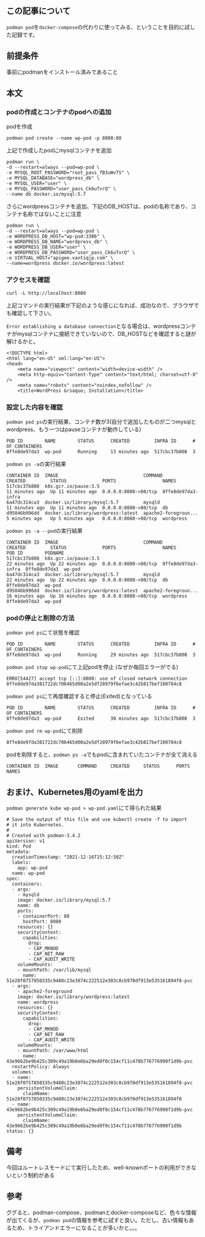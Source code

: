 ## この記事について

`podman pod`を`docker-compose`の代わりに使ってみる、ということを目的に試した記録です。

## 前提条件

事前にpodmanをインストール済みであること

## 本文

### podの作成とコンテナのpodへの追加

podを作成

```sh:
podman pod create --name wp-pod -p 8080:80
```

上記で作成したpodにmysqlコンテナを追加

```sh:
podman run \
-d --restart=always --pod=wp-pod \
-e MYSQL_ROOT_PASSWORD="root_pass_fB3uWvTS" \
-e MYSQL_DATABASE="wordpress_db" \
-e MYSQL_USER="user" \
-e MYSQL_PASSWORD="user_pass_Ck6uTvrQ" \
--name db docker.io/mysql:5.7
```

さらにwordpressコンテナを追加、下記のDB_HOSTは、podの名称であり、コンテナ名称ではないことに注意

```sh:
podman run \
-d --restart=always --pod=wp-pod \
-e WORDPRESS_DB_HOST="wp-pod:3306" \
-e WORDPRESS_DB_NAME="wordpress_db" \
-e WORDPRESS_DB_USER="user" \
-e WORDPRESS_DB_PASSWORD="user_pass_Ck6uTvrQ" \
-e VIRTUAL_HOST="apigee.vantiqjp.com" \
--name=wordpress docker.io/wordpress:latest
```

### アクセスを確認

```sh:
curl -L http://localhost:8080
```

上記コマンドの実行結果が下記のような感じになれば、成功なので、ブラウザでも確認して下さい。

`Error establishing a database connection`となる場合は、wordpressコンテナがmysqlコンテナに接続できていないので、DB_HOSTなどを確認すると謎が解けるかと。

```sh:
<!DOCTYPE html>
<html lang="en-US" xml:lang="en-US">
<head>
	<meta name="viewport" content="width=device-width" />
	<meta http-equiv="Content-Type" content="text/html; charset=utf-8" />
	<meta name="robots" content="noindex,nofollow" />
	<title>WordPress &rsaquo; Installation</title>
```

### 設定した内容を確認

`podman pod ps`の実行結果、コンテナ数が3(自分で追加したものが二つmysqlとwordpress、もう一つはpauseコンテナが動作している)

```sh:
POD ID        NAME        STATUS      CREATED         INFRA ID      # OF CONTAINERS
8ffe8de97da3  wp-pod      Running     13 minutes ago  517cbc37b808  3
```

`podman ps -a`の実行結果

```sh:
CONTAINER ID  IMAGE                               COMMAND               CREATED         STATUS             PORTS                 NAMES
517cbc37b808  k8s.gcr.io/pause:3.5                                      11 minutes ago  Up 11 minutes ago  0.0.0.0:8080->80/tcp  8ffe8de97da3-infra
6a47dc314ca3  docker.io/library/mysql:5.7         mysqld                11 minutes ago  Up 11 minutes ago  0.0.0.0:8080->80/tcp  db
d95046b996dd  docker.io/library/wordpress:latest  apache2-foregroun...  5 minutes ago   Up 5 minutes ago   0.0.0.0:8080->80/tcp  wordpress
```

`podman ps -a --pod`の実行結果

```sh:
CONTAINER ID  IMAGE                               COMMAND               CREATED         STATUS             PORTS                 NAMES               POD ID        PODNAME
517cbc37b808  k8s.gcr.io/pause:3.5                                      22 minutes ago  Up 22 minutes ago  0.0.0.0:8080->80/tcp  8ffe8de97da3-infra  8ffe8de97da3  wp-pod
6a47dc314ca3  docker.io/library/mysql:5.7         mysqld                22 minutes ago  Up 22 minutes ago  0.0.0.0:8080->80/tcp  db                  8ffe8de97da3  wp-pod
d95046b996dd  docker.io/library/wordpress:latest  apache2-foregroun...  16 minutes ago  Up 16 minutes ago  0.0.0.0:8080->80/tcp  wordpress           8ffe8de97da3  wp-pod
```

### podの停止と削除の方法

`podman pod ps`にて状態を確認

```sh:
POD ID        NAME        STATUS      CREATED         INFRA ID      # OF CONTAINERS
8ffe8de97da3  wp-pod      Running     29 minutes ago  517cbc37b808  3
```

`podman pod stop wp-pod`にて上記podを停止 (なぜか毎回エラーがでる)

```
ERRO[54427] accept tcp [::]:8080: use of closed network connection
8ffe8de97da381722dc706465d00a2e5df28979f6efae3c42b817bef100784c8
```

`podman pod ps`にて再度確認すると停止(Exited)となっている

```sh:
POD ID        NAME        STATUS      CREATED         INFRA ID      # OF CONTAINERS
8ffe8de97da3  wp-pod      Exited      30 minutes ago  517cbc37b808  3
```

`podman pod rm wp-pod`にて削除

```sh:
8ffe8de97da381722dc706465d00a2e5df28979f6efae3c42b817bef100784c8
```

podを削除すると、`podman ps -a`でもpodに含まれていたコンテナが全て消える

```sh:
CONTAINER ID  IMAGE       COMMAND     CREATED     STATUS      PORTS       NAMES
```

## おまけ、Kubernetes用のyamlを出力

`podman generate kube wp-pod > wp-pod.yaml`にて得られた結果

```yaml:
# Save the output of this file and use kubectl create -f to import
# it into Kubernetes.
#
# Created with podman-3.4.2
apiVersion: v1
kind: Pod
metadata:
  creationTimestamp: "2021-12-16T15:12:50Z"
  labels:
    app: wp-pod
  name: wp-pod
spec:
  containers:
  - args:
    - mysqld
    image: docker.io/library/mysql:5.7
    name: db
    ports:
    - containerPort: 80
      hostPort: 8080
    resources: {}
    securityContext:
      capabilities:
        drop:
        - CAP_MKNOD
        - CAP_NET_RAW
        - CAP_AUDIT_WRITE
    volumeMounts:
    - mountPath: /var/lib/mysql
      name: 51e28f0757850335c9480c23e3874c222512e303c8cb970df913e535161894f8-pvc
  - args:
    - apache2-foreground
    image: docker.io/library/wordpress:latest
    name: wordpress
    resources: {}
    securityContext:
      capabilities:
        drop:
        - CAP_MKNOD
        - CAP_NET_RAW
        - CAP_AUDIT_WRITE
    volumeMounts:
    - mountPath: /var/www/html
      name: 43e9662be9b425c309c49a19b0e6ba29ed0f0c154cf11c478b776776990f1d9b-pvc
  restartPolicy: Always
  volumes:
  - name: 51e28f0757850335c9480c23e3874c222512e303c8cb970df913e535161894f8-pvc
    persistentVolumeClaim:
      claimName: 51e28f0757850335c9480c23e3874c222512e303c8cb970df913e535161894f8
  - name: 43e9662be9b425c309c49a19b0e6ba29ed0f0c154cf11c478b776776990f1d9b-pvc
    persistentVolumeClaim:
      claimName: 43e9662be9b425c309c49a19b0e6ba29ed0f0c154cf11c478b776776990f1d9b
status: {}

```

## 備考

今回はルートレスモードにて実行したため、well-knownポートの利用ができないという制約がある

## 参考

ググると、podman-compose、podmanとdocker-composeなど、色々な情報が出てくるが、`podman pod`の情報を参考に試すと良い。ただし、古い情報もあるため、トライアンドエラーになることが多いかと。。。
